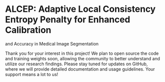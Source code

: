 # ALCEP: Adaptive Local Consistency Entropy Penalty for Enhanced Calibration
and Accuracy in Medical Image Segmentation

Thank you for your interest in this project! We plan to open source the code and training weights soon, allowing the community to better understand and utilize our research findings. Please stay tuned for updates on GitHub, where we will provide detailed documentation and usage guidelines. Your support means a lot to us!
